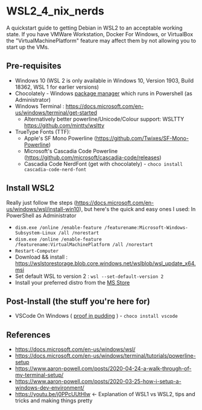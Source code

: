# WSL2_4_nix_nerds
A quickstart guide to getting Debian in WSL2 to an acceptable working state. If you have VMWare Workstation, Docker For Windows, or VirtualBox the "VirtualMachinePlatform" feature may affect them by not allowing you to start up the VMs. 

## Pre-requisites
  * Windows 10 (WSL 2 is only available in Windows 10, Version 1903, Build 18362, WSL 1 for earlier versions)
  * Chocolately - Windows [package manager](https://chocolatey.org/) which runs in Powershell (as Administrator)
  * Windows Terminal : https://docs.microsoft.com/en-us/windows/terminal/get-started
    * Alternatively better powerline/Unicode/Colour support: WSLTTY https://github.com/mintty/wsltty 
  * TrueType Fonts (TTF): 
    * Apple's SF Mono Powerline (https://github.com/Twixes/SF-Mono-Powerline)
    * Microsoft's Cascadia Code Powerline (https://github.com/microsoft/cascadia-code/releases)
    * Cascadia Code NerdFont (get with chocolately) - `choco install cascadia-code-nerd-font`
 
## Install WSL2
  Really just follow the steps (https://docs.microsoft.com/en-us/windows/wsl/install-win10), but here's the quick and easy ones I used:
  In PowerShell as Administrator
  * `dism.exe /online /enable-feature /featurename:Microsoft-Windows-Subsystem-Linux /all /norestart`
  * `dism.exe /online /enable-feature /featurename:VirtualMachinePlatform /all /norestart`
  * `Restart-Computer`
  * Download && install : https://wslstorestorage.blob.core.windows.net/wslblob/wsl_update_x64.msi
  * Set default WSL to version 2 : `wsl --set-default-version 2`
  * Install your preferred distro from the [MS Store](https://aka.ms/wslstore)

## Post-Install (the stuff you're here for)
  * VSCode On Windows ( [proof in pudding](#ConvertingMacOSUser) ) - `choco install vscode`
  
## References
  * https://docs.microsoft.com/en-us/windows/wsl/
  * https://docs.microsoft.com/en-us/windows/terminal/tutorials/powerline-setup
  * https://www.aaron-powell.com/posts/2020-04-24-a-walk-through-of-my-terminal-setup/
  * https://www.aaron-powell.com/posts/2020-03-25-how-i-setup-a-windows-dev-environment/
  * https://youtu.be/j0PPcUUtHlw <- Explanation of WSL1 vs WSL2, tips and tricks and making things pretty<a id="ConvertingMacOSUser"></a>
  
